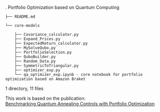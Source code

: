 .
    Portfolio Optimization based on Quantum Computing

    ├── README.md
    
    └── core-models

        ├── Covariance_calculator.py
        ├── Expand_Prices.py
        ├── ExpectedReturn_calculator.py
        ├── MySolveQubo.py
        ├── PortfolioSelection.py
        ├── QuboBuilder.py
        ├── Random_Data.py
        ├── SymmetricToTriangular.py
        ├── optimizer_exp.py
        └── qa_optimizer_exp.ipynb - core notebook for portfolio optimization based on Amazon Braket
    

1 directory, 11 files

This work is based on the publication:    
[Benchmarking Quantum Annealing Controls with Portfolio Optimization](https://arxiv.org/abs/2007.03005)
